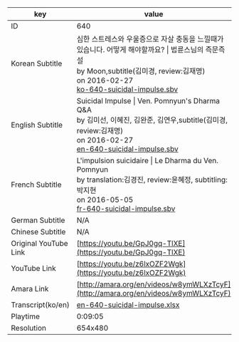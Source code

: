 |  key  |  value  |
|-------|---------|
| ID            | 640 |
| Korean Subtitle | 심한 스트레스와 우울증으로 자살 충동을 느낄때가 있습니다. 어떻게 해야할까요? \| 법륜스님의 즉문즉설<br>by Moon,subtitle(김미경, review:김재명)<br>on 2016-02-27<br>[ko-640-suicidal-impulse.sbv](https://github.com/jungtosociety/dharma-qna/raw/master/sub/640/ko-640-suicidal-impulse.sbv)<br>|
| English Subtitle | Suicidal Impulse \| Ven. Pomnyun's Dharma Q&A<br>by 김미선, 이혜진, 김완준, 김연우,subtitle(김미경, review:김재명)<br>on 2016-02-27<br>[en-640-suicidal-impulse.sbv](https://github.com/jungtosociety/dharma-qna/raw/master/sub/640/en-640-suicidal-impulse.sbv)<br>|
| French Subtitle | L'impulsion suicidaire \| Le Dharma du Ven. Pomnyun<br>by translation:김경진, review:윤혜정, subtitling:박지현<br>on 2016-05-05<br>[fr-640-suicidal-impulse.sbv](https://github.com/jungtosociety/dharma-qna/raw/master/sub/640/fr-640-suicidal-impulse.sbv)<br>|
| German Subtitle | N/A |
| Chinese Subtitle | N/A |
| Original YouTube Link  | [https://youtu.be/GpJ0gq-TlXE](https://youtu.be/GpJ0gq-TlXE) |
| YouTube Link  | [https://youtu.be/z6lxOZF2Wgk](https://youtu.be/z6lxOZF2Wgk) |
| Amara Link    | [http://amara.org/en/videos/w8ymWLXzTcyF](http://amara.org/en/videos/w8ymWLXzTcyF) |
| Transcript(ko/en) | [en-640-suicidal-impulse.xlsx](https://github.com/jungtosociety/dharma-qna/raw/master/sub/640/en-640-suicidal-impulse.xlsx) |
| Playtime | 0:09:05 |
| Resolution | 654x480|
